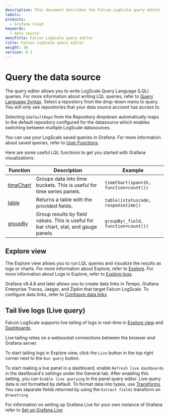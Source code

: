 ```yaml
---
description: This document describes the Falcon LogScale query editor
labels:
products:
  - Grafana Cloud
keywords:
  - data source
menuTitle: Falcon LogScale query editor
title: Falcon LogScale query editor
weight: 30
version: 0.1
---
```


# Query the data source

The query editor allows you to write LogScale Query Language (LQL) queries. For more information about writing LQL queries, refer to [Query Language Syntax](https://library.humio.com/falcon-logscale/syntax.html). Select a repository from the drop-down menu to query. You will only see repositories that your data source account has access to.

Selecting `$defaultRepo` from the Repository dropdown automatically maps to the default repository configured for the datasource which enables switching between multiple LogScale datasources.

You can use your LogScale saved queries in Grafana. For more information about saved queries, refer to [User Functions](https://library.humio.com/falcon-logscale/syntax-function.html#syntax-function-user).

Here are some useful LQL functions to get you started with Grafana visualizations:

| Function                                                                        | Description                                                                          | Example                                |
| ------------------------------------------------------------------------------- | ------------------------------------------------------------------------------------ | -------------------------------------- |
| [timeChart](https://library.humio.com/falcon-logscale/functions-timechart.html) | Groups data into time buckets. This is useful for time series panels.                | `timeChart(span=1h, function=count())` |
| [table](https://library.humio.com/falcon-logscale/functions-table.html)         | Returns a table with the provided fields.                                            | `table([statuscode, responsetime])`    |
| [groupBy](https://library.humio.com/falcon-logscale/functions-groupby.html)     | Group results by field values. This is useful for bar chart, stat, and gauge panels. | `groupBy(_field, function=count())`    |

## Explore view

The Explore view allows you to run LQL queries and visualize the results as logs or charts. For more information about Explore, refer to [Explore](https://grafana.com/docs/grafana/latest/features/explore/). For more information about Logs in Explore, refer to [Explore logs](https://grafana.com/docs/grafana/latest/explore/logs-integration/).

Grafana v9.4.8 and later allows you to create data links in Tempo, Grafana Enterprise Traces, Jaeger, and Zipkin that target Falcon LogScale. To configure data links, refer to [Configure data links](/docs/plugins/grafana-falconlogscale-datasourcelatest/configure#configure-data-links)

## Tail live logs (Live query)

Falcon LogScale supports live tailing of logs in real-time in [Explore view](https://grafana.com/docs/grafana/next/explore/) and [Dashboards](https://grafana.com/docs/grafana/latest/dashboards/).

Live tailing relies on a websocket connections between the browser and Grafana server.

To start tailing logs in Explore view, click the `Live` button in the top right corner next to the `Run query` button.

To start making a live panel in a dashboard, enable `Refresh live dashboards` in the dashboard's settings under the General tab. After enabling this setting, you can `Enable live querying` in the panel query editor. Live query data is not formatted by default. To format data into types, use [Transforms](https://grafana.com/docs/grafana/latest/panels-visualizations/query-transform-data/transform-data/). You can separate fields returned by using the `Extract fields` transform on `@rawstring`.

For information on setting up Grafana Live for your own instance of Grafana refer to [Set up Grafana Live](https://grafana.com/docs/grafana/latest/setup-grafana/set-up-grafana-live/)